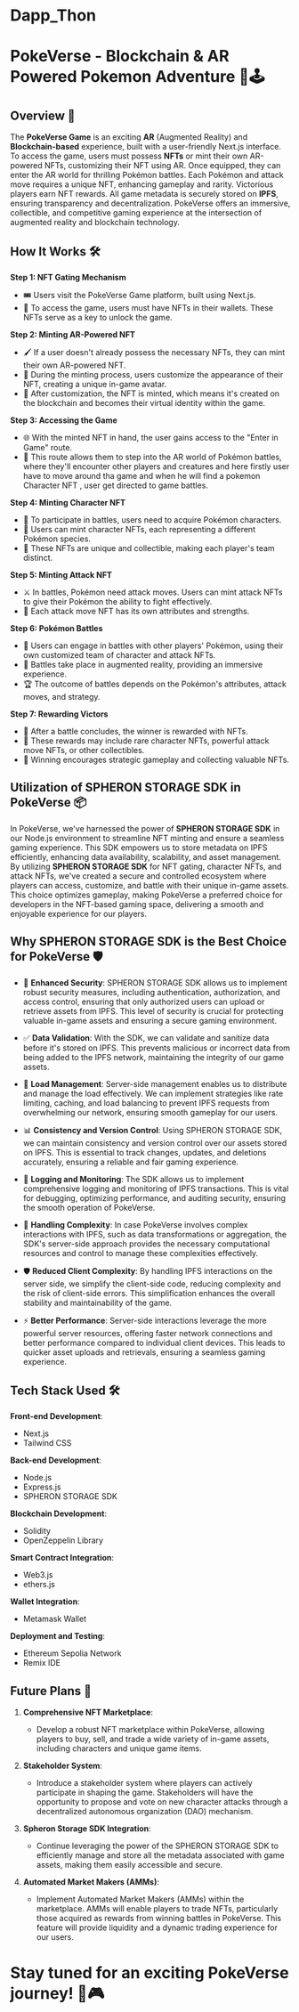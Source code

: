 # Dapp_Thon

# PokeVerse - Blockchain & AR Powered Pokemon Adventure 🚀🕹️

## Overview 📜

The **PokeVerse Game** is an exciting **AR** (Augmented Reality) and **Blockchain-based** experience, built with a user-friendly Next.js interface. To access the game, users must possess **NFTs** or mint their own AR-powered NFTs, customizing their NFT using AR. Once equipped, they can enter the AR world for thrilling Pokémon battles. Each Pokémon and attack move requires a unique NFT, enhancing gameplay and rarity. Victorious players earn NFT rewards. All game metadata is securely stored on **IPFS**, ensuring transparency and decentralization. PokeVerse offers an immersive, collectible, and competitive gaming experience at the intersection of augmented reality and blockchain technology.

## How It Works 🛠️

**Step 1: NFT Gating Mechanism**

- 🎟️ Users visit the PokeVerse Game platform, built using Next.js.
- 🔑 To access the game, users must have NFTs in their wallets. These NFTs serve as a key to unlock the game.

**Step 2: Minting AR-Powered NFT**

- 🖌️ If a user doesn't already possess the necessary NFTs, they can mint their own AR-powered NFT.
- 🎨 During the minting process, users customize the appearance of their NFT, creating a unique in-game avatar.
- 💎 After customization, the NFT is minted, which means it's created on the blockchain and becomes their virtual identity within the game.

**Step 3: Accessing the Game**

- 🌐 With the minted NFT in hand, the user gains access to the "Enter in Game" route.
- 🚪 This route allows them to step into the AR world of Pokémon battles, where they'll encounter other players and creatures and here firstly user have to move around tha game and when he will find a pokemon Character NFT , user get directed to game battles.

**Step 4: Minting Character NFT**

- 🦄 To participate in battles, users need to acquire Pokémon characters.
- 📜 Users can mint character NFTs, each representing a different Pokémon species.
- 🧩 These NFTs are unique and collectible, making each player's team distinct.

**Step 5: Minting Attack NFT**

- ⚔️ In battles, Pokémon need attack moves. Users can mint attack NFTs to give their Pokémon the ability to fight effectively.
- 🌟 Each attack move NFT has its own attributes and strengths.

**Step 6: Pokémon Battles**

- 🥊 Users can engage in battles with other players' Pokémon, using their own customized team of character and attack NFTs.
- 🌌 Battles take place in augmented reality, providing an immersive experience.
- 🏆 The outcome of battles depends on the Pokémon's attributes, attack moves, and strategy.

**Step 7: Rewarding Victors**

- 🎁 After a battle concludes, the winner is rewarded with NFTs.
- 💼 These rewards may include rare character NFTs, powerful attack move NFTs, or other collectibles.
- 🌟 Winning encourages strategic gameplay and collecting valuable NFTs.

## Utilization of SPHERON STORAGE SDK in PokeVerse 📦

In PokeVerse, we've harnessed the power of **SPHERON STORAGE SDK** in our Node.js environment to streamline NFT minting and ensure a seamless gaming experience. This SDK empowers us to store metadata on IPFS efficiently, enhancing data availability, scalability, and asset management. By utilizing **SPHERON STORAGE SDK** for NFT gating, character NFTs, and attack NFTs, we've created a secure and controlled ecosystem where players can access, customize, and battle with their unique in-game assets. This choice optimizes gameplay, making PokeVerse a preferred choice for developers in the NFT-based gaming space, delivering a smooth and enjoyable experience for our players.

## Why SPHERON STORAGE SDK is the Best Choice for PokeVerse 🛡️

- 🚀 **Enhanced Security**: SPHERON STORAGE SDK allows us to implement robust security measures, including authentication, authorization, and access control, ensuring that only authorized users can upload or retrieve assets from IPFS. This level of security is crucial for protecting valuable in-game assets and ensuring a secure gaming environment.

- ✅ **Data Validation**: With the SDK, we can validate and sanitize data before it's stored on IPFS. This prevents malicious or incorrect data from being added to the IPFS network, maintaining the integrity of our game assets.

- 🔄 **Load Management**: Server-side management enables us to distribute and manage the load effectively. We can implement strategies like rate limiting, caching, and load balancing to prevent IPFS requests from overwhelming our network, ensuring smooth gameplay for our users.

- 📊 **Consistency and Version Control**: Using SPHERON STORAGE SDK, we can maintain consistency and version control over our assets stored on IPFS. This is essential to track changes, updates, and deletions accurately, ensuring a reliable and fair gaming experience.

- 📝 **Logging and Monitoring**: The SDK allows us to implement comprehensive logging and monitoring of IPFS transactions. This is vital for debugging, optimizing performance, and auditing security, ensuring the smooth operation of PokeVerse.

- 🧩 **Handling Complexity**: In case PokeVerse involves complex interactions with IPFS, such as data transformations or aggregation, the SDK's server-side approach provides the necessary computational resources and control to manage these complexities effectively.

- 🛡️ **Reduced Client Complexity**: By handling IPFS interactions on the server side, we simplify the client-side code, reducing complexity and the risk of client-side errors. This simplification enhances the overall stability and maintainability of the game.

- ⚡ **Better Performance**: Server-side interactions leverage the more powerful server resources, offering faster network connections and better performance compared to individual client devices. This leads to quicker asset uploads and retrievals, ensuring a seamless gaming experience.

## Tech Stack Used 🛠️

**Front-end Development**:
- Next.js
- Tailwind CSS

**Back-end Development**:
- Node.js
- Express.js
- SPHERON STORAGE SDK

**Blockchain Development**:
- Solidity
- OpenZeppelin Library

**Smart Contract Integration**:
- Web3.js
- ethers.js

**Wallet Integration**:
- Metamask Wallet

**Deployment and Testing**:
- Ethereum Sepolia Network
- Remix IDE

## Future Plans 🚧

1. **Comprehensive NFT Marketplace**:
    - Develop a robust NFT marketplace within PokeVerse, allowing players to buy, sell, and trade a wide variety of in-game assets, including characters and unique game items.

2. **Stakeholder System**:
    - Introduce a stakeholder system where players can actively participate in shaping the game. Stakeholders will have the opportunity to propose and vote on new character attacks through a decentralized autonomous organization (DAO) mechanism.

3. **Spheron Storage SDK Integration**:
    - Continue leveraging the power of the SPHERON STORAGE SDK to efficiently manage and store all the metadata associated with game assets, making them easily accessible and secure.

4. **Automated Market Makers (AMMs)**:
    - Implement Automated Market Makers (AMMs) within the marketplace. AMMs will enable players to trade NFTs, particularly those acquired as rewards from winning battles in PokeVerse. This feature will provide liquidity and a dynamic trading experience for our users.

# Stay tuned for an exciting PokeVerse journey! 🌟🎮
